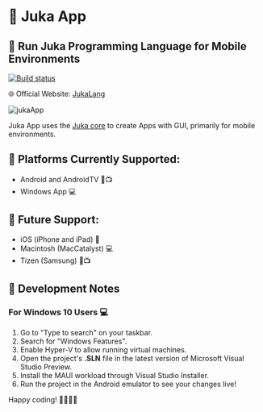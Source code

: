 # 📱 Juka App

## 🚀 Run Juka Programming Language for Mobile Environments

[![Build status](https://ci.appveyor.com/api/projects/status/c0oi8jx170683e4t?svg=true)](https://ci.appveyor.com/project/TheAndreiM/jukaapp)

🌐 Official Website: [JukaLang](https://jukalang.com)

![jukaApp](https://user-images.githubusercontent.com/11934545/209423401-9b6c08f0-550a-40be-a894-093f6ca1cf9c.png)

Juka App uses the [Juka core](https://github.com/jukaLang/juka) to create Apps with GUI, primarily for mobile environments.

## 🎯 Platforms Currently Supported:
- Android and AndroidTV 📱📺
- Windows App 💻

## 🌈 Future Support:
- iOS (iPhone and iPad) 📱
- Macintosh (MacCatalyst) 💻
- Tizen (Samsung) 📱📺

## 📝 Development Notes
### For Windows 10 Users 💻
1. Go to "Type to search" on your taskbar.
2. Search for "Windows Features".
3. Enable Hyper-V to allow running virtual machines.
4. Open the project's **.SLN** file in the latest version of Microsoft Visual Studio Preview.
5. Install the MAUI workload through Visual Studio Installer.
6. Run the project in the Android emulator to see your changes live!

Happy coding! 👩‍💻👨‍💻
